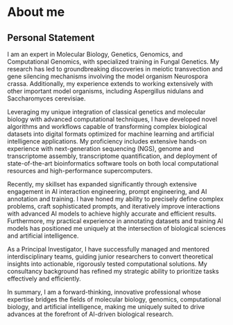 # **About me**

## **Personal Statement**

I am an expert in Molecular Biology, Genetics, Genomics, and Computational Genomics, with
specialized training in Fungal Genetics. My research has led to groundbreaking discoveries in
meiotic transvection and gene silencing mechanisms involving the model organism Neurospora
crassa. Additionally, my experience extends to working extensively with other important model
organisms, including Aspergillus nidulans and Saccharomyces cerevisiae.

Leveraging my unique integration of classical genetics and molecular biology with advanced
computational techniques, I have developed novel algorithms and workflows capable of transforming
complex biological datasets into digital formats optimized for machine learning and artificial
intelligence applications. My proficiency includes extensive hands-on experience with
next-generation sequencing (NGS), genome and transcriptome assembly, transcriptome quantification,
and deployment of state-of-the-art bioinformatics software tools on both local computational
resources and high-performance supercomputers.

Recently, my skillset has expanded significantly through extensive engagement in AI interaction
engineering, prompt engineering, and AI annotation and training. I have honed my ability to
precisely define complex problems, craft sophisticated prompts, and iteratively improve interactions
with advanced AI models to achieve highly accurate and efficient results. Furthermore, my practical
experience in annotating datasets and training AI models has positioned me uniquely at the
intersection of biological sciences and artificial intelligence.

As a Principal Investigator, I have successfully managed and mentored interdisciplinary teams,
guiding junior researchers to convert theoretical insights into actionable, rigorously tested
computational solutions. My consultancy background has refined my strategic ability to prioritize
tasks effectively and efficiently.

In summary, I am a forward-thinking, innovative professional whose expertise bridges the fields of
molecular biology, genomics, computational biology, and artificial intelligence, making me uniquely
suited to drive advances at the forefront of AI-driven biological research.


